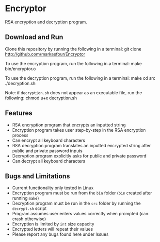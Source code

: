 # Encryptor
RSA encryption and decryption program.

## Download and Run
Clone this repository by running the following in a terminal:
	git clone http://github.com/markasfour/Encryptor

To use the encryption program, run the following in a terminal:
	make
	bin/encryptor.o

To use the decryption program, run the following in a terminal:
	make
	cd src
	./decryption.sh

Note: if `decryption.sh` does not appear as an executable file, run the following:
	chmod u+x decryption.sh

## Features
* RSA encryption program that encrypts an inputted string
* Encryption program takes user step-by-step in the RSA encryption process
* Can encrypt all keyboard characters
* RSA decryption program translates an inputted encrypted string after public and private password inputs
* Decryption program explicitly asks for public and private password
* Can decrypt all keyboard characters

## Bugs and Limitations
* Current functionality only tested in Linux
* Encryption program must be run from the `bin` folder (`bin` created after running `make`)
* Decryption program must be run in the `src` folder by running the `decrypt.sh` script
* Program assumes user enters values correctly when prompted (can crash otherwise)
* Encryption is limited by `int` size capacity
* Encrypted letters will repeat their values
* Please report any bugs found here under Issues
